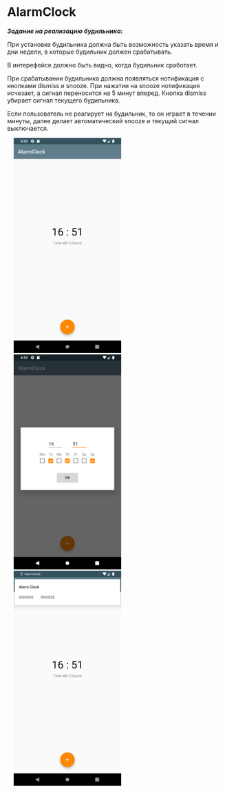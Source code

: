 # AlarmClock

***Задание на реализацию будильника:***
<p>При установке будильника должна быть возможность указать время и дни недели, в которые будильник должен срабатывать.</p>
<p>В интерефейсе должно быть видно, когда будильник сработает.</p>
<p>При срабатывании будильника должна появляться нотификация с кнопками dismiss и snooze. При нажатии на snooze нотификация исчезает, а сигнал переносится на 5 минут вперед. Кнопка dismiss убирает сигнал текущего будильника.</p>
<p>Если пользователь не реагирует на будильник, то он играет в течении минуты, далее делает автоматический snooze и текущий сигнал выключается.</p>

<p><img src="https://github.com/VeselinaZatchepina/alarm-clock/blob/master/Screenshots/alarm_clock_main.png" width="250px" hspace="15"/><img src="https://github.com/VeselinaZatchepina/alarm-clock/blob/master/Screenshots/alarm_clock_dialog.png" width="250px" hspace="15"/><img src="https://github.com/VeselinaZatchepina/alarm-clock/blob/master/Screenshots/alarm_clock_active.png" width="250px" hspace="15"/></p>
